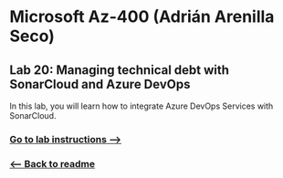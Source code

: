 # Microsoft Az-400 (Adrián Arenilla Seco)

## Lab 20: Managing technical debt with SonarCloud and Azure DevOps
In this lab, you will learn how to integrate Azure DevOps Services with SonarCloud.

### [Go to lab instructions -->](AZ400_M20_Managing_technical_debt_with_SonarQube_and_Azure_DevOps.md)




### [<-- Back to readme](../README.md)

